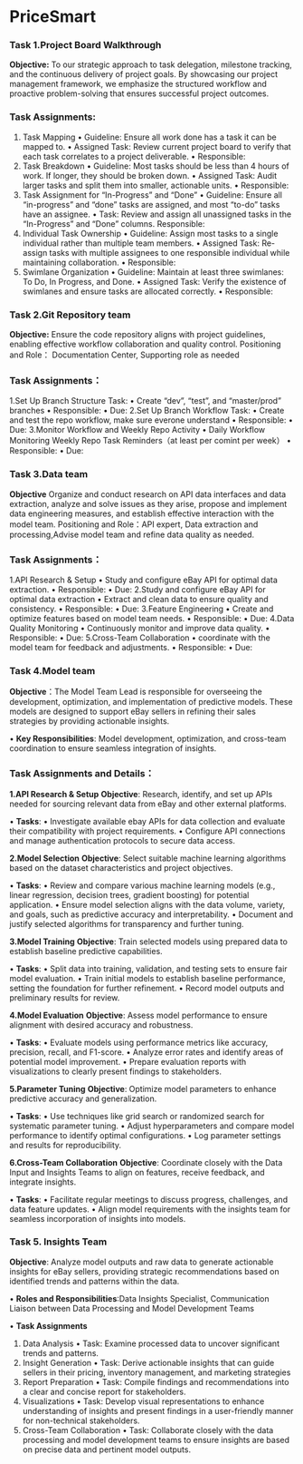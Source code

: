 # PriceSmart

### Task 1.Project Board Walkthrough

**Objective:**
 To our strategic approach to task delegation, milestone tracking, and the continuous delivery of project goals. By showcasing our project management framework, we emphasize the structured workflow and proactive problem-solving that ensures successful project outcomes.

### Task Assignments:
1.	Task Mapping 
•	Guideline: Ensure all work done has a task it can be mapped to. 
•	Assigned Task: Review current project board to verify that each task correlates to a project deliverable. 
•	Responsible:
2.	Task Breakdown 
•	Guideline: Most tasks should be less than 4 hours of work. If longer, they should be broken down. 
•	Assigned Task: Audit larger tasks and split them into smaller, actionable units. 
•	Responsible:
3.	Task Assignment for “In-Progress” and “Done” 
•	Guideline: Ensure all “in-progress” and “done” tasks are assigned, and most “to-do” tasks have an assignee. 
•	Task: Review and assign all unassigned tasks in the “In-Progress” and “Done” columns. Responsible:
4.	Individual Task Ownership 
•	Guideline: Assign most tasks to a single individual rather than multiple team members.
•	Assigned Task: Re-assign tasks with multiple assignees to one responsible individual while maintaining collaboration. 
•	Responsible:
5.	Swimlane Organization 
•	Guideline: Maintain at least three swimlanes: To Do, In Progress, and Done. 
•	Assigned Task: Verify the existence of swimlanes and ensure tasks are allocated correctly. 
•	Responsible:


### Task 2.Git Repository team

**Objective:**
Ensure the code repository aligns with project guidelines, enabling effective workflow collaboration and quality control.
Positioning and Role：
Documentation Center, Supporting role as needed

### Task Assignments：
1.Set Up Branch Structure
Task:
•	Create “dev”, “test”, and “master/prod” branches
•	Responsible:
•	Due: 
2.Set Up Branch Workflow
Task:
•	Create and test the repo workflow, make sure everone understand
•	Responsible: 
•	Due: 
3.Monitor Workflow and Weekly Repo Activity
•	Daily Workflow Monitoring Weekly Repo Task Reminders（at least per comint per week）
•	Responsible: 
•	Due: 



### Task 3.Data team

**Objective** Organize and conduct research on API data interfaces and data extraction, analyze and solve issues as they arise, propose and implement data engineering measures, and establish effective interaction with the model team.
Positioning and Role：API expert, Data extraction and processing,Advise model team and refine data quality as needed.

### Task Assignments：

1.API Research & Setup
• Study and configure eBay API for optimal data extraction.
• Responsible:
• Due:
2.Study and configure eBay API for optimal data extraction
• Extract and clean data to ensure quality and consistency.
• Responsible:
• Due:
3.Feature Engineering
• Create and optimize features based on model team needs.
• Responsible:
• Due:
4.Data Quality Monitoring
• Continuously monitor and improve data quality.
• Responsible:
• Due:
5.Cross-Team Collaboration
• coordinate with the model team for feedback and adjustments.
• Responsible:
• Due:


### Task 4.Model team
 
**Objective**：The Model Team Lead is responsible for overseeing the development, optimization, and implementation of predictive models. These models are designed to support eBay sellers in refining their sales strategies by providing actionable insights.

• **Key Responsibilities**: Model development, optimization, and cross-team coordination to ensure seamless integration of insights.

### Task Assignments and Details：
**1.API Research & Setup**
**Objective**: Research, identify, and set up APIs needed for sourcing relevant data from eBay and other external platforms.

• **Tasks**:
  • Investigate available ebay APIs for data collection and evaluate their compatibility with project requirements.
  • Configure API connections and manage authentication protocols to secure data access.

**2.Model Selection**
**Objective**: Select suitable machine learning algorithms based on the dataset characteristics and project objectives.

• **Tasks**:
  • Review and compare various machine learning models (e.g., linear regression, decision trees, gradient boosting) for potential application.
  • Ensure model selection aligns with the data volume, variety, and goals, such as predictive accuracy and interpretability.
  • Document and justify selected algorithms for transparency and further tuning.

**3.Model Training**
**Objective**: Train selected models using prepared data to establish baseline predictive capabilities.

• **Tasks**:
  • Split data into training, validation, and testing sets to ensure fair model evaluation.
  • Train initial models to establish baseline performance, setting the foundation for further refinement.
  • Record model outputs and preliminary results for review.

**4.Model Evaluation**
**Objective**: Assess model performance to ensure alignment with desired accuracy and robustness.

• **Tasks**:
  • Evaluate models using performance metrics like accuracy, precision, recall, and F1-score.
  • Analyze error rates and identify areas of potential model improvement.
  • Prepare evaluation reports with visualizations to clearly present findings to stakeholders.
  
**5.Parameter Tuning**
**Objective**: Optimize model parameters to enhance predictive accuracy and generalization.

• **Tasks**:
  • Use techniques like grid search or randomized search for systematic parameter tuning.
  • Adjust hyperparameters and compare model performance to identify optimal configurations.
  • Log parameter settings and results for reproducibility.
  
**6.Cross-Team Collaboration**
**Objective**:  Coordinate closely with the Data Input and Insights Teams to align on features, receive feedback, and integrate insights.

• **Tasks**:
  • Facilitate regular meetings to discuss progress, challenges, and data feature updates.
  • Align model requirements with the insights team for seamless incorporation of insights into models.

### Task 5. Insights Team

**Objective**: Analyze model outputs and raw data to generate actionable insights for eBay sellers, providing strategic recommendations based on identified trends and patterns within the data.

• **Roles and Responsibilities**:Data Insights Specialist, Communication Liaison between Data Processing and Model Development Teams

• **Task Assignments**
1. Data Analysis
•   Task: Examine processed data to uncover significant trends and patterns.
2. Insight Generation
•   Task: Derive actionable insights that can guide sellers in their pricing, inventory management, and marketing strategies
4. Report Preparation
•   Task: Compile findings and recommendations into a clear and concise report for stakeholders.
5. Visualizations
•   Task: Develop visual representations to enhance understanding of insights and present findings in a user-friendly manner for non-technical stakeholders.
6. Cross-Team Collaboration
•   Task: Collaborate closely with the data processing and model development teams to ensure insights are based on precise data and pertinent model outputs.

